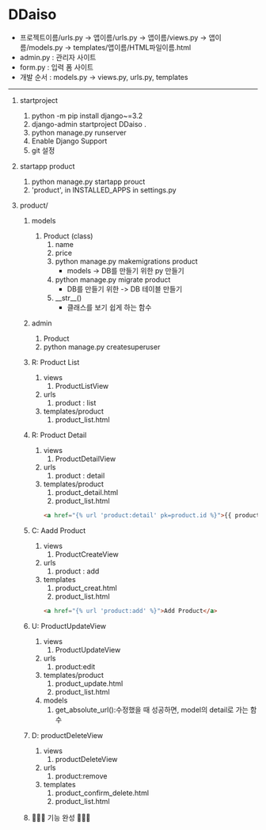 # DDaiso
- 프로젝트이름/urls.py -> 앱이름/urls.py -> 앱이름/views.py -> 앱이름/models.py -> templates/앱이름/HTML파일이름.html
- admin.py : 관리자 사이트
- form.py : 입력 폼 사이트
- 개발 순서 : models.py -> views.py, urls.py, templates
---

1. startproject
   1. python -m pip install django~=3.2
   2. django-admin startproject DDaiso .
   3. python manage.py runserver
   4. Enable Django Support
   5. git 설정

2. startapp product
   1. python manage.py startapp prouct
   2. 'product', in INSTALLED_APPS in settings.py
   
3. product/
   1. models
      1. Product (class)
         1. name
         2. price
         3. python manage.py makemigrations product
            - models -> DB를 만들기 위한 py 만들기
         4. python manage.py migrate product
            - DB를 만들기 위한 -> DB 테이블 만들기
         5. \_\_str\_\_()
            - 클래스를 보기 쉽게 하는 함수
   2. admin
      1. Product
      2. python manage.py createsuperuser
      
   3. R: Product List
      1. views
         1. ProductListView
      2. urls
         1. product : list
      3. templates/product
         1. product_list.html
   
   4. R: Product Detail
      1. views
         1. ProductDetailView
      2. urls
         1. product : detail
      3. templates/product
         1. product_detail.html
         2. product_list.html
         ```html
         <a href="{% url 'product:detail' pk=product.id %}">{{ product.name }}</a>
         ```
   5. C: Aadd Product 
      1. views
         1. ProductCreateView
      2. urls
         1. product : add
      3. templates
         1. product_creat.html
         2. product_list.html
         ```html
         <a href="{% url 'product:add' %}">Add Product</a>
         ```
         
   6. U: ProductUpdateView
      1. views
         1. ProductUpdateView
      2. urls
         1. product:edit
      3. templates/product
         1. product_update.html
         2. product_list.html
      4. models
         1. get_absolute_url():수정했을 때 성공하면, model의 detail로 가는 함수
   7. D: productDeleteView
      1. views
         1. productDeleteView
      2. urls
         1. product:remove
      3. templates
         1. product_confirm_delete.html
         2. product_list.html
   8. 💫💥🌟 기능 완성 🌟💥💫